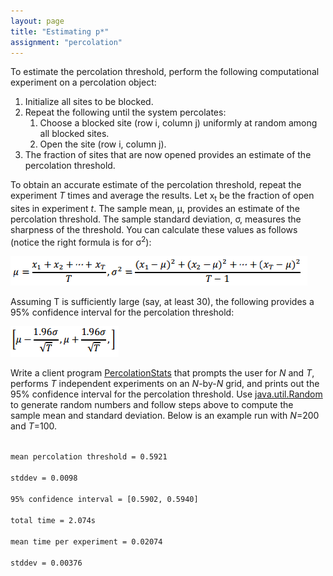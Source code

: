 ```yaml
---
layout: page
title: "Estimating p*"
assignment: "percolation"
---
```


To estimate the percolation threshold, perform the following computational experiment on a percolation object:

<ol>
<li>Initialize all sites to be blocked.</li>
<li>Repeat the following until the system percolates:
<ol>
<li>Choose a blocked site (row i, column j) uniformly at random among all blocked
sites.</li>
<li>Open the site (row i, column j).</li>
</ol></li>
<li>The fraction of sites that are now opened provides an estimate of the percolation threshold.</li>
</ol>

To obtain an accurate estimate of the percolation threshold, repeat the experiment <i>T</i> times and average the results. Let x<sub>t</sub> be the fraction of open sites in experiment <i>t</i>. The sample mean, μ, provides an estimate of the percolation threshold. The sample standard deviation, σ, measures the sharpness of the threshold. You can calculate these values as follows (notice the right formula is for σ<sup>2</sup>): 

<img src = "img/mu_sigma_formulas.png" alt = "Mean and standard deviation formulas">

Assuming T is sufficiently large (say, at least 30), the following provides a 95% confidence interval for the percolation threshold:

<img src = "img/interval_formula.PNG" alt = "Mean and standard deviation formulas">

Write a client program [PercolationStats](http://www.cs.duke.edu/courses/compsci201/fall14/assign/percolation/code/PercolationStats.html) that prompts the user for <i>N</i> and <i>T</i>, performs <i>T</i> independent experiments on an <i>N</i>-by-<i>N</i> grid, and prints out the 95% confidence interval for the percolation threshold. Use [java.util.Random](http://docs.oracle.com/javase/8/docs/api/java/util/Random.html) to generate random numbers and follow steps above to compute the sample mean and standard deviation. Below is an example run with <i>N</i>=200 and <i>T</i>=100.

<code>
mean percolation threshold = 0.5921<br>
stddev = 0.0098<br>
95% confidence interval = [0.5902, 0.5940]<br>
total time = 2.074s<br>
mean time per experiment = 0.02074<br>
stddev = 0.00376
</code>